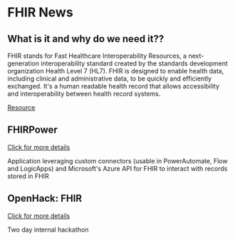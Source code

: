 # FHIR News

## What is it and why do we need it??

FHIR stands for Fast Healthcare Interoperability Resources, a next-generation interoperability standard created by the standards development organization Health Level 7 (HL7). FHIR is designed to enable health data, including clinical and administrative data, to be quickly and efficiently exchanged.
It's a human readable health record that allows accessibility and interoperability between health record systems.

[Resource](https://www.healthit.gov/topic/standards-technology/standards/fhir-fact-sheets)

## FHIRPower 
[Click for more details](./FHIRPower)

Application leveraging custom connectors (usable in PowerAutomate, Flow and LogicApps) and Microsoft's Azure API for FHIR to interact with records stored in FHIR

## OpenHack: FHIR
[Click for more details](./Hackathon) 

Two day internal hackathon 

